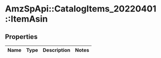 # AmzSpApi::CatalogItems_20220401::ItemAsin

## Properties
Name | Type | Description | Notes
------------ | ------------- | ------------- | -------------

